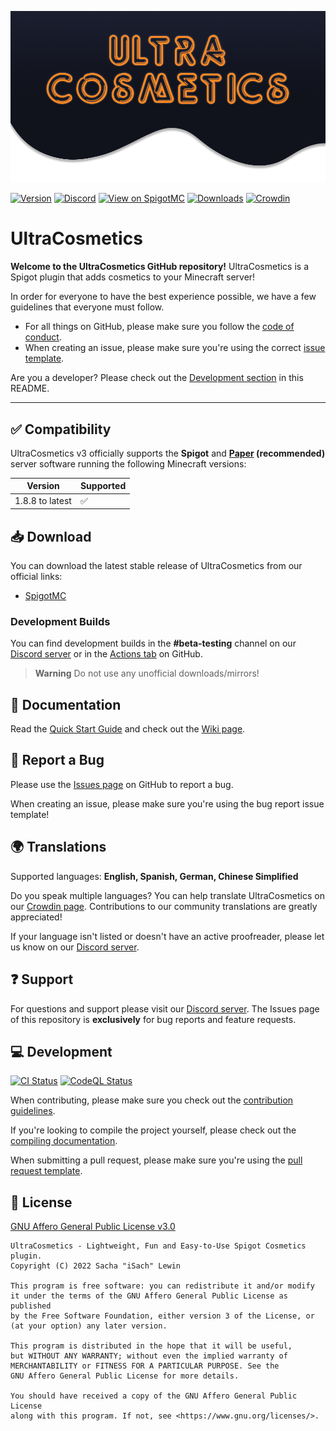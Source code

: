 <!-- markdownlint-disable-next-line -->
![Logo](.github/readme-assets/logo.png)

[![Version](https://img.shields.io/spiget/version/10905?label=version)][spigotmc-link]
[![Discord](https://img.shields.io/discord/185055040036143104?color=404eed&label=Discord&logo=discord&logoColor=ffffff)][discord-invite]
[![View on SpigotMC](https://img.shields.io/badge/view%20on-SpigotMC-orange.svg)][spigotmc-link]
[![Downloads](https://img.shields.io/spiget/downloads/10905?color=blue)][spigotmc-link]
[![Crowdin](https://badges.crowdin.net/ultracosmetics/localized.svg)](https://crowdin.com/project/ultracosmetics)

# UltraCosmetics

**Welcome to the UltraCosmetics GitHub repository!** UltraCosmetics is a Spigot
plugin that adds cosmetics to your Minecraft server!

In order for everyone to have the best experience possible, we have a few
guidelines that everyone must follow.

- For all things on GitHub, please make sure you follow the
  [code of conduct](CODE_OF_CONDUCT.md).
- When creating an issue, please make sure you're using the correct
  [issue template](https://github.com/datatags/UltraCosmetics/issues/new/choose).

Are you a developer? Please check out the
[Development section](#-development) in this README.

---

## ✅ Compatibility

UltraCosmetics v3 officially supports the **Spigot** and
**[Paper](https://papermc.io/) (recommended)**
server software running the following Minecraft versions:

| Version         | Supported |
| --------------- | --------- |
| 1.8.8 to latest | ✅        |

## 📥 Download

You can download the latest stable release of UltraCosmetics from our official
links:

- [SpigotMC][spigotmc-link]

### Development Builds

You can find development builds in the **#beta-testing** channel on our
[Discord server][discord-invite] or in the
[Actions tab](https://github.com/datatags/UltraCosmetics/actions/workflows/gradle.yml)
on GitHub.

> **Warning**
> Do not use any unofficial downloads/mirrors!

## 📖 Documentation

Read the [Quick Start Guide](https://github.com/datatags/UltraCosmetics/wiki/Quick-start-guide)
and check out the [Wiki page][wiki-link].

## 🐛 Report a Bug

Please use the [Issues page](https://github.com/datatags/UltraCosmetics/issues)
on GitHub to report a bug.

When creating an issue, please make sure you're using the bug report issue
template!

## 🌍 Translations

Supported languages: **English, Spanish, German, Chinese Simplified**

Do you speak multiple languages? You can help translate UltraCosmetics on our
[Crowdin page](https://crowdin.com/project/ultracosmetics). Contributions to
our community translations are greatly appreciated!

If your language isn't listed or doesn't have an active proofreader, please let
us know on our [Discord server][discord-invite].

## ❓ Support

For questions and support please visit our [Discord server][discord-invite].
The Issues page of this repository is **exclusively** for bug reports and
feature requests.

## 💻 Development

[![CI Status](https://github.com/datatags/UltraCosmetics/actions/workflows/gradle.yml/badge.svg)](https://github.com/datatags/UltraCosmetics/actions/workflows/gradle.yml)
[![CodeQL Status](https://github.com/datatags/UltraCosmetics/actions/workflows/codeql.yml/badge.svg)](https://github.com/datatags/UltraCosmetics/actions/workflows/codeql.yml)

When contributing, please make sure you check out the
[contribution guidelines](CONTRIBUTING.md).

If you're looking to compile the project yourself, please check out the
[compiling documentation](COMPILING.md).

When submitting a pull request, please make sure you're using the
[pull request template](PULL_REQUEST_TEMPLATE.md).

## 📄 License

[GNU Affero General Public License v3.0](./LICENSE)

```text
UltraCosmetics - Lightweight, Fun and Easy-to-Use Spigot Cosmetics plugin.
Copyright (C) 2022 Sacha "iSach" Lewin

This program is free software: you can redistribute it and/or modify
it under the terms of the GNU Affero General Public License as published
by the Free Software Foundation, either version 3 of the License, or
(at your option) any later version.

This program is distributed in the hope that it will be useful,
but WITHOUT ANY WARRANTY; without even the implied warranty of
MERCHANTABILITY or FITNESS FOR A PARTICULAR PURPOSE. See the
GNU Affero General Public License for more details.

You should have received a copy of the GNU Affero General Public License
along with this program. If not, see <https://www.gnu.org/licenses/>.
```

[discord-invite]: https://discord.gg/PgSXZT37JV
[wiki-link]: https://github.com/datatags/UltraCosmetics/wiki
[spigotmc-link]: https://www.spigotmc.org/resources/10905/
